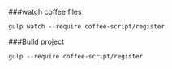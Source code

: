 ###watch coffee files

`gulp watch --require coffee-script/register`


###Build project

`gulp --require coffee-script/register`